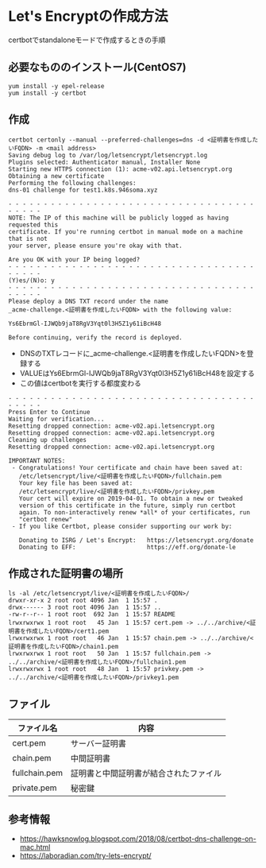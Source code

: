 # Let's Encryptの作成方法
certbotでstandaloneモードで作成するときの手順

## 必要なもののインストール(CentOS7)
```shell
yum install -y epel-release
yum install -y certbot
```

## 作成
```shell
certbot certonly --manual --preferred-challenges=dns -d <証明書を作成したいFQDN> -m <mail address>
Saving debug log to /var/log/letsencrypt/letsencrypt.log
Plugins selected: Authenticator manual, Installer None
Starting new HTTPS connection (1): acme-v02.api.letsencrypt.org
Obtaining a new certificate
Performing the following challenges:
dns-01 challenge for test1.k8s.946soma.xyz

- - - - - - - - - - - - - - - - - - - - - - - - - - - - - - - - - - - - - - - -
NOTE: The IP of this machine will be publicly logged as having requested this
certificate. If you're running certbot in manual mode on a machine that is not
your server, please ensure you're okay with that.

Are you OK with your IP being logged?
- - - - - - - - - - - - - - - - - - - - - - - - - - - - - - - - - - - - - - - -
(Y)es/(N)o: y
- - - - - - - - - - - - - - - - - - - - - - - - - - - - - - - - - - - - - - - -
Please deploy a DNS TXT record under the name
_acme-challenge.<証明書を作成したいFQDN> with the following value:

Ys6EbrmGl-IJWQb9jaT8RgV3Yqt0l3H5Z1y61iBcH48

Before continuing, verify the record is deployed.
```

* DNSのTXTレコードに_acme-challenge.<証明書を作成したいFQDN>を登録する
* VALUEはYs6EbrmGl-IJWQb9jaT8RgV3Yqt0l3H5Z1y61iBcH48を設定する　
* この値はcertbotを実行する都度変わる

```shell
- - - - - - - - - - - - - - - - - - - - - - - - - - - - - - - - - - - - - - - -
Press Enter to Continue
Waiting for verification...
Resetting dropped connection: acme-v02.api.letsencrypt.org
Resetting dropped connection: acme-v02.api.letsencrypt.org
Cleaning up challenges
Resetting dropped connection: acme-v02.api.letsencrypt.org

IMPORTANT NOTES:
 - Congratulations! Your certificate and chain have been saved at:
   /etc/letsencrypt/live/<証明書を作成したいFQDN>/fullchain.pem
   Your key file has been saved at:
   /etc/letsencrypt/live/<証明書を作成したいFQDN>/privkey.pem
   Your cert will expire on 2019-04-01. To obtain a new or tweaked
   version of this certificate in the future, simply run certbot
   again. To non-interactively renew *all* of your certificates, run
   "certbot renew"
 - If you like Certbot, please consider supporting our work by:

   Donating to ISRG / Let's Encrypt:   https://letsencrypt.org/donate
   Donating to EFF:                    https://eff.org/donate-le

```

## 作成された証明書の場所
```shell
ls -al /etc/letsencrypt/live/<証明書を作成したいFQDN>/
drwxr-xr-x 2 root root 4096 Jan  1 15:57 .
drwx------ 3 root root 4096 Jan  1 15:57 ..
-rw-r--r-- 1 root root  692 Jan  1 15:57 README
lrwxrwxrwx 1 root root   45 Jan  1 15:57 cert.pem -> ../../archive/<証明書を作成したいFQDN>/cert1.pem
lrwxrwxrwx 1 root root   46 Jan  1 15:57 chain.pem -> ../../archive/<証明書を作成したいFQDN>/chain1.pem
lrwxrwxrwx 1 root root   50 Jan  1 15:57 fullchain.pem -> ../../archive/<証明書を作成したいFQDN>/fullchain1.pem
lrwxrwxrwx 1 root root   48 Jan  1 15:57 privkey.pem -> ../../archive/<証明書を作成したいFQDN>/privkey1.pem

```

## ファイル
| ファイル名 | 内容 |
---- | ---- 
| cert.pem | サーバー証明書 |
| chain.pem | 中間証明書 |
| fullchain.pem | 証明書と中間証明書が結合されたファイル | 
| private.pem | 秘密鍵 | 

## 参考情報
- https://hawksnowlog.blogspot.com/2018/08/certbot-dns-challenge-on-mac.html
- https://laboradian.com/try-lets-encrypt/
